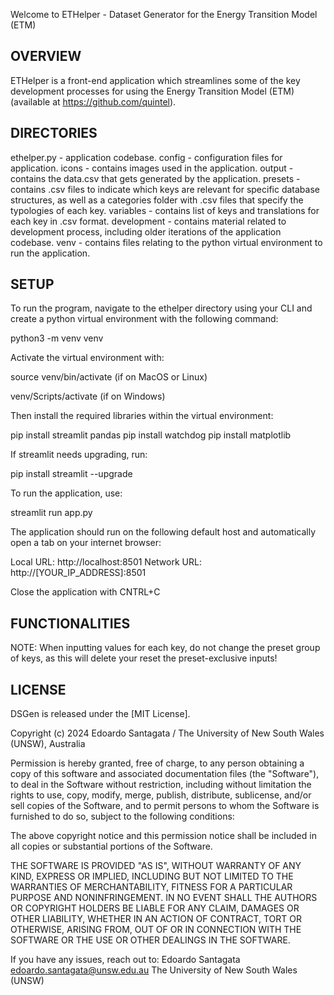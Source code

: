 Welcome to ETHelper - Dataset Generator for the Energy Transition Model (ETM)

## OVERVIEW

ETHelper is a front-end application which streamlines some of the key development processes for using the Energy Transition Model (ETM) (available at https://github.com/quintel). 

## DIRECTORIES

ethelper.py - application codebase.
config - configuration files for application.
icons - contains images used in the application.
output - contains the data.csv that gets generated by the application.
presets - contains .csv files to indicate which keys are relevant for specific database structures, as well as a categories folder with .csv files that specify the typologies of each key.
variables - contains list of keys and translations for each key in .csv format. 
development - contains material related to development process, including older iterations of the application codebase.
venv - contains files relating to the python virtual environment to run the application. 

## SETUP

To run the program, navigate to the ethelper directory using your CLI and create a python virtual environment with the following command:

python3 -m venv venv

Activate the virtual environment with:

source venv/bin/activate
(if on MacOS or Linux)

venv/Scripts/activate
(if on Windows)

Then install the required libraries within the virtual environment:

pip install streamlit pandas
pip install watchdog
pip install matplotlib

If streamlit needs upgrading, run:

pip install streamlit --upgrade

To run the application, use:

streamlit run app.py

The application should run on the following default host and automatically open a tab on your internet browser:

  Local URL: http://localhost:8501
  Network URL: http://[YOUR_IP_ADDRESS]:8501

Close the application with CNTRL+C

## FUNCTIONALITIES

NOTE: When inputting values for each key, do not change the preset group of keys, as this will delete your reset the preset-exclusive inputs!

## LICENSE

DSGen is released under the [MIT License].

Copyright (c) 2024 Edoardo Santagata / The University of New South Wales (UNSW), Australia

Permission is hereby granted, free of charge, to any person obtaining a copy
of this software and associated documentation files (the "Software"), to deal
in the Software without restriction, including without limitation the rights
to use, copy, modify, merge, publish, distribute, sublicense, and/or sell
copies of the Software, and to permit persons to whom the Software is
furnished to do so, subject to the following conditions:

The above copyright notice and this permission notice shall be included in
all copies or substantial portions of the Software.

THE SOFTWARE IS PROVIDED "AS IS", WITHOUT WARRANTY OF ANY KIND, EXPRESS OR
IMPLIED, INCLUDING BUT NOT LIMITED TO THE WARRANTIES OF MERCHANTABILITY,
FITNESS FOR A PARTICULAR PURPOSE AND NONINFRINGEMENT. IN NO EVENT SHALL THE
AUTHORS OR COPYRIGHT HOLDERS BE LIABLE FOR ANY CLAIM, DAMAGES OR OTHER
LIABILITY, WHETHER IN AN ACTION OF CONTRACT, TORT OR OTHERWISE, ARISING FROM,
OUT OF OR IN CONNECTION WITH THE SOFTWARE OR THE USE OR OTHER DEALINGS IN
THE SOFTWARE.

If you have any issues, reach out to:
Edoardo Santagata
edoardo.santagata@unsw.edu.au
The University of New South Wales (UNSW)
